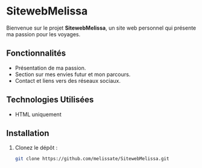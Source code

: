 # SitewebMelissa

Bienvenue sur le projet **SitewebMelissa**, un site web personnel qui présente ma passion pour les voyages.

## Fonctionnalités

- Présentation de ma passion.
- Section sur mes envies futur et mon parcours.
- Contact et liens vers des réseaux sociaux.

## Technologies Utilisées

- HTML uniquement

## Installation

1. Clonez le dépôt :
   ```bash
   git clone https://github.com/melissate/SitewebMelissa.git
